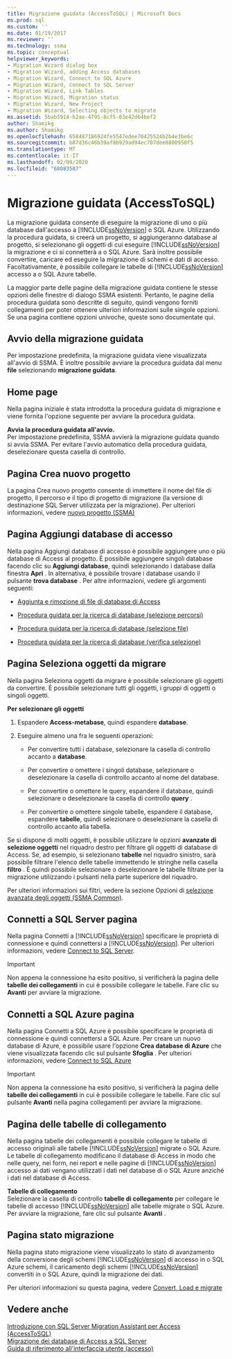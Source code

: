```yaml
---
title: Migrazione guidata (AccessToSQL) | Microsoft Docs
ms.prod: sql
ms.custom: ''
ms.date: 01/19/2017
ms.reviewer: ''
ms.technology: ssma
ms.topic: conceptual
helpviewer_keywords:
- Migration Wizard dialog box
- Migration Wizard, adding Access databases
- Migration Wizard, Connect to SQL Azure
- Migration Wizard, Connect to SQL Server
- Migration Wizard, Link Tables
- Migration Wizard, Migration status
- Migration Wizard, New Project
- Migration Wizard, Selecting objects to migrate
ms.assetid: 5bab5914-b2ae-4795-8cf5-83e42d64bef2
author: Shamikg
ms.author: Shamikg
ms.openlocfilehash: 658487186924fe5547edee70425524b2b4e3be6c
ms.sourcegitcommit: b87d36c46b39af8b929ad94ec707dee8800950f5
ms.translationtype: MT
ms.contentlocale: it-IT
ms.lasthandoff: 02/08/2020
ms.locfileid: "68083587"
---
```

# <a name="migration-wizard-accesstosql"></a>Migrazione guidata (AccessToSQL)
La migrazione guidata consente di eseguire la migrazione di uno o più database dall'accesso a [!INCLUDE[ssNoVersion](../../includes/ssnoversion-md.md)] o SQL Azure. Utilizzando la procedura guidata, si creerà un progetto, si aggiungeranno database al progetto, si selezionano gli oggetti di cui eseguire [!INCLUDE[ssNoVersion](../../includes/ssnoversion-md.md)] la migrazione e ci si connetterà a o SQL Azure. Sarà inoltre possibile convertire, caricare ed eseguire la migrazione di schemi e dati di accesso. Facoltativamente, è possibile collegare le tabelle di [!INCLUDE[ssNoVersion](../../includes/ssnoversion-md.md)] accesso a o SQL Azure tabelle.  
  
La maggior parte delle pagine della migrazione guidata contiene le stesse opzioni delle finestre di dialogo SSMA esistenti. Pertanto, le pagine della procedura guidata sono descritte di seguito, quindi vengono forniti collegamenti per poter ottenere ulteriori informazioni sulle singole opzioni. Se una pagina contiene opzioni univoche, queste sono documentate qui.  
  
## <a name="starting-the-migration-wizard"></a>Avvio della migrazione guidata  
Per impostazione predefinita, la migrazione guidata viene visualizzata all'avvio di SSMA. È inoltre possibile avviare la procedura guidata dal menu **file** selezionando **migrazione guidata**.  
  
## <a name="welcome-page"></a>Home page  
Nella pagina iniziale è stata introdotta la procedura guidata di migrazione e viene fornita l'opzione seguente per avviare la procedura guidata.  
  
**Avvia la procedura guidata all'avvio.**  
Per impostazione predefinita, SSMA avvierà la migrazione guidata quando si avvia SSMA. Per evitare l'avvio automatico della procedura guidata, deselezionare questa casella di controllo.  
  
## <a name="create-new-project-page"></a>Pagina Crea nuovo progetto  
La pagina Crea nuovo progetto consente di immettere il nome del file di progetto, il percorso e il tipo di progetto di migrazione (la versione di destinazione SQL Server utilizzata per la migrazione). Per ulteriori informazioni, vedere [nuovo progetto (SSMA)](https://msdn.microsoft.com/ca294f6d-eeb5-42ca-9306-156281a3f0f3)  
  
## <a name="add-access-databases-page"></a>Pagina Aggiungi database di accesso  
Nella pagina Aggiungi database di accesso è possibile aggiungere uno o più database di Access al progetto. È possibile aggiungere singoli database facendo clic su **Aggiungi database**, quindi selezionando i database dalla finestra **Apri** . In alternativa, è possibile trovare i database usando il pulsante **trova database** . Per altre informazioni, vedere gli argomenti seguenti:  
  
-   [Aggiunta e rimozione di file di database di Access](adding-and-removing-access-database-files-accesstosql.md)  
  
-   [Procedura guidata per la ricerca di database (selezione percorsi)](https://msdn.microsoft.com/00b2d32a-998b-47a7-b25c-589b5bd6777a)  
  
-   [Procedura guidata per la ricerca di database (selezione file)](https://msdn.microsoft.com/2f574a34-4bab-40a4-89a8-ad4907ffc3fd)  
  
-   [Procedura guidata per la ricerca di database (verifica selezione)](https://msdn.microsoft.com/62e20e03-50cc-4ac8-8072-524d194d2ec3)  
  
## <a name="select-objects-to-migrate-page"></a>Pagina Seleziona oggetti da migrare  
Nella pagina Seleziona oggetti da migrare è possibile selezionare gli oggetti da convertire. È possibile selezionare tutti gli oggetti, i gruppi di oggetti o singoli oggetti.  
  
**Per selezionare gli oggetti**  
  
1.  Espandere **Access-metabase**, quindi espandere **database**.  
  
2.  Eseguire almeno una fra le seguenti operazioni:  
  
    -   Per convertire tutti i database, selezionare la casella di controllo accanto a **database**.  
  
    -   Per convertire o omettere i singoli database, selezionare o deselezionare la casella di controllo accanto al nome del database.  
  
    -   Per convertire o omettere le query, espandere il database, quindi selezionare o deselezionare la casella di controllo **query** .  
  
    -   Per convertire o omettere singole tabelle, espandere il database, espandere **tabelle**, quindi selezionare o deselezionare la casella di controllo accanto alla tabella.  
  
Se si dispone di molti oggetti, è possibile utilizzare le opzioni **avanzate di selezione oggetti** nel riquadro destro per filtrare gli oggetti di database di Access. Se, ad esempio, si selezionano **tabelle** nel riquadro sinistro, sarà possibile filtrare l'elenco delle tabelle immettendo le stringhe nella casella **filtro** . È quindi possibile selezionare o deselezionare le tabelle filtrate per la migrazione utilizzando i pulsanti nella parte superiore del riquadro.  
  
Per ulteriori informazioni sui filtri, vedere la sezione Opzioni di [selezione avanzata degli oggetti (SSMA Common)](https://msdn.microsoft.com/f53b0c79-5473-410a-a0dc-d8f544f7a63c).  
  
## <a name="connect-to-sql-server-page"></a>Connetti a SQL Server pagina  
Nella pagina Connetti a [!INCLUDE[ssNoVersion](../../includes/ssnoversion-md.md)] specificare le proprietà di connessione e quindi connettersi a [!INCLUDE[ssNoVersion](../../includes/ssnoversion-md.md)]. Per ulteriori informazioni, vedere [Connect to SQL Server](connect-to-sql-server-accesstosql.md).
  
> [!IMPORTANT]  
> Non appena la connessione ha esito positivo, si verificherà la pagina delle **tabelle dei collegamenti** in cui è possibile collegare le tabelle. Fare clic su **Avanti** per avviare la migrazione.  
  
## <a name="connect-to-sql-azure-page"></a>Connetti a SQL Azure pagina  
Nella pagina Connetti a SQL Azure è possibile specificare le proprietà di connessione e quindi connettersi a SQL Azure. Per creare un nuovo database di Azure, è possibile usare l'opzione **Crea database di Azure** che viene visualizzata facendo clic sul pulsante **Sfoglia** . Per ulteriori informazioni, vedere [Connect to SQL Azure](connect-to-azure-sql-db-accesstosql.md)  
  
> [!IMPORTANT]  
> Non appena la connessione ha esito positivo, si verificherà la pagina delle **tabelle dei collegamenti** in cui è possibile collegare le tabelle. Fare clic sul pulsante **Avanti** nella pagina collegamenti per avviare la migrazione.  
  
## <a name="link-tables-page"></a>Pagina delle tabelle di collegamento  
Nella pagina tabelle dei collegamenti è possibile collegare le tabelle di accesso originali alle tabelle [!INCLUDE[ssNoVersion](../../includes/ssnoversion-md.md)] migrate o SQL Azure. Le tabelle di collegamento modificano il database di Access in modo che nelle query, nei form, nei report e nelle pagine di [!INCLUDE[ssNoVersion](../../includes/ssnoversion-md.md)] accesso ai dati vengano utilizzati i dati nel database di o SQL Azure anziché i dati nel database di Access.  
  
**Tabelle di collegamento**  
Selezionare la casella di controllo **tabelle di collegamento** per collegare le tabelle di accesso [!INCLUDE[ssNoVersion](../../includes/ssnoversion-md.md)] alle tabelle migrate o SQL Azure. Per avviare la migrazione, fare clic sul pulsante **Avanti** .  
  
## <a name="migration-status-page"></a>Pagina stato migrazione  
Nella pagina stato migrazione viene visualizzato lo stato di avanzamento della conversione degli schemi [!INCLUDE[ssNoVersion](../../includes/ssnoversion-md.md)] di accesso in o SQL Azure schemi, il caricamento degli schemi [!INCLUDE[ssNoVersion](../../includes/ssnoversion-md.md)] convertiti in o SQL Azure, quindi la migrazione dei dati.  
  
Per ulteriori informazioni su questa pagina, vedere [Convert, Load e migrate](https://msdn.microsoft.com/4ec83e96-88a5-4b7b-8d5a-f3429d9a936b)  
  
## <a name="see-also"></a>Vedere anche  
[Introduzione con SQL Server Migration Assistant per Access &#40;AccessToSQL&#41;](../../ssma/access/getting-started-with-sql-server-migration-assistant-for-access-accesstosql.md)  
[Migrazione dei database di Access a SQL Server](migrating-access-databases-to-sql-server-azure-sql-db-accesstosql.md)  
[Guida di riferimento all'interfaccia utente (accesso)](https://msdn.microsoft.com/af24c303-4a41-449b-9c86-d6558a97e839)  
  
